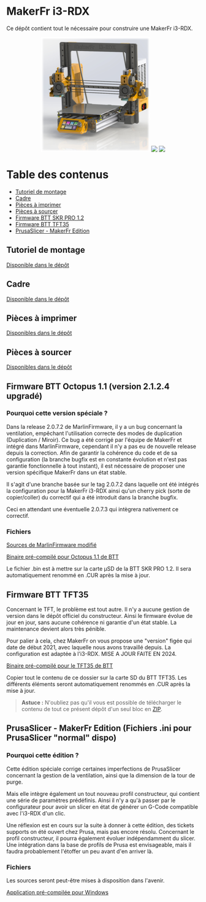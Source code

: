 # MakerFr i3-RDX <!-- omit in toc -->

Ce dépôt contient tout le nécessaire pour construire une MakerFr i3-RDX.
<p align="center">
<img src="./MakerFr_i3-RDX_rendering.png" height="300">
<img src="https://github.com/user-attachments/assets/777eb73e-96b3-411b-90b2-7ec105c6b7e8" height="300">
<img src="https://github.com/user-attachments/assets/254c20fb-4995-4d1a-8726-2fecacf217e7" height="300">
</p>

# Table des contenus <!-- omit in toc -->
- [Tutoriel de montage](#tutoriel-de-montage)
- [Cadre](#cadre)
- [Pièces à imprimer](#pièces-à-imprimer)
- [Pièces à sourcer](#pièces-à-sourcer)
- [Firmware BTT SKR PRO 1.2](#firmware-btt-skr-pro-12)
- [Firmware BTT TFT35](#firmware-btt-tft35)
- [PrusaSlicer - MakerFr Edition](#prusaslicer---makerfr-edition)

## Tutoriel de montage
[Disponible dans le dépôt](./PDF/)

## Cadre

[Disponible dans le dépôt](./Frame/)

## Pièces à imprimer

[Disponibles dans le dépôt](./STL/)

## Pièces à sourcer

[Disponibles dans le dépôt](./BOM/)

## Firmware BTT Octopus 1.1 (version 2.1.2.4 upgradé)

### Pourquoi cette version spéciale ? <!-- omit in toc -->
Dans la release 2.0.7.2 de MarlinFirmware, il y a un bug concernant la ventilation, empêchant l'utilisation correcte des modes de duplication (Duplication / Miroir). Ce bug a été corrigé par l'équipe de MakerFr et intégré dans MarlinFirmware, cependant il n'y a pas eu de nouvelle release depuis la correction. Afin de garantir la cohérence du code et de sa configuration (la branche bugfix est en constante évolution et n'est pas garantie fonctionnelle à tout instant), il est nécessaire de proposer une version spécifique MakerFr dans un état stable.

Il s'agit d'une branche basée sur le tag 2.0.7.2 dans laquelle ont été intégrés la configuration pour la MakerFr i3-RDX ainsi qu'un cherry pick (sorte de copier/coller) du correctif qui a été introduit dans la branche bugfix.

Ceci en attendant une éventuelle 2.0.7.3 qui intègrera nativement ce correctif.

### Fichiers <!-- omit in toc -->
[Sources de MarlinFirmware modifié](https://github.com/Kachidoki2807/Marlin/tree/MakerFr_2.0.7.2_bugfix%2321206)

[Binaire pré-compilé pour Octopus 1.1 de BTT](/Firmware/BTT_Octopus/firmware.bin)

Le fichier .bin est à mettre sur la carte µSD de la BTT SKR PRO 1.2. Il sera automatiquement renommé en .CUR après la mise à jour.

## Firmware BTT TFT35
Concernant le TFT, le problème est tout autre. Il n'y a aucune gestion de version dans le dépôt officiel du constructeur. Ainsi le firmware évolue de jour en jour, sans aucune cohérence ni garantie d'un état stable. La maintenance devient alors très pénible.

Pour palier à cela, chez MakerFr on vous propose une "version" figée qui date de début 2021, avec laquelle nous avons travaillé depuis. La configuration est adaptée à l'i3-RDX. MISE A JOUR FAITE EN 2024.

[Binaire pré-compilé pour le TFT35 de BTT](Firmware/BTT_TFT35/BIGTREE_TFT35_V3.0.26.x.bin)

Copier tout le contenu de ce dossier sur la carte SD du BTT TFT35. Les différents éléments seront automatiquement renommés en .CUR après la mise à jour.

> **Astuce :** N'oubliez pas qu'il vous est possible de télécharger le contenu de tout ce présent dépôt d'un seul bloc en [ZIP](../../archive/refs/heads/master.zip).

## PrusaSlicer - MakerFr Edition (Fichiers .ini pour PrusaSlicer "normal" dispo)

### Pourquoi cette édition ? <!-- omit in toc -->
Cette édition spéciale corrige certaines imperfections de PrusaSlicer concernant la gestion de la ventilation, ainsi que la dimension de la tour de purge.

Mais elle intègre également un tout nouveau profil constructeur, qui contient une série de paramètres prédéfinis. Ainsi il n'y a qu'à passer par le configurateur pour avoir un slicer en état de générer un G-Code compatible avec l'i3-RDX d'un clic.

Une réflexion est en cours sur la suite à donner à cette édition, des tickets supports on été ouvert chez Prusa, mais pas encore résolu. Concernant le profil constructeur, il pourra également évoluer indépendamment du slicer. Une intégration dans la base de profils de Prusa est envisageable, mais il faudra probablement l'étoffer un peu avant d'en arriver là.

### Fichiers <!-- omit in toc -->
Les sources seront peut-être mises à disposition dans l'avenir.

[Application pré-compilée pour Windows](../../raw/master/Slicer/PrusaSlicer%20-%20MakerFr%20Edition.zip)
